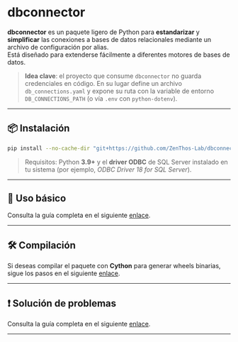 # dbconnector

**dbconnector** es un paquete ligero de Python para **estandarizar** y
**simplificar** las conexiones a bases de datos relacionales mediante un
archivo de configuración por alias.\
Está diseñado para extenderse fácilmente a diferentes motores de bases
de datos.

> **Idea clave**: el proyecto que consume `dbconnector` no guarda
> credenciales en código. En su lugar define un archivo
> `db_connections.yaml` y expone su ruta con la variable de entorno
> `DB_CONNECTIONS_PATH` (o vía `.env` con `python-dotenv`).

------------------------------------------------------------------------

## 📦 Instalación

``` bash
pip install --no-cache-dir "git+https://github.com/ZenThos-Lab/dbconnector.git@main"
```

> Requisitos: Python **3.9+** y el **driver ODBC** de SQL Server
> instalado en tu sistema (por ejemplo, *ODBC Driver 18 for SQL
> Server*).

------------------------------------------------------------------------

## 🚀 Uso básico

Consulta la guía completa en el siguiente [enlace](docs/uso_basico.md).

------------------------------------------------------------------------

## 🛠️ Compilación

Si deseas compilar el paquete con **Cython** para generar wheels
binarias, sigue los pasos en el siguiente [enlace](docs/compilacion.md).

------------------------------------------------------------------------

## ❗ Solución de problemas

Consulta la guía completa en el siguiente [enlace](docs/solucion_problemas.md).

------------------------------------------------------------------------
